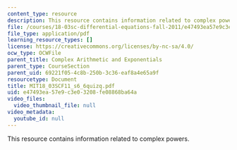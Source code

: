 ```yaml
---
content_type: resource
description: This resource contains information related to complex powers.
file: /courses/18-03sc-differential-equations-fall-2011/e47493ea57e9c3e03208fe08868ba64a_MIT18_03SCF11_s6_6quizq.pdf
file_type: application/pdf
learning_resource_types: []
license: https://creativecommons.org/licenses/by-nc-sa/4.0/
ocw_type: OCWFile
parent_title: Complex Arithmetic and Exponentials
parent_type: CourseSection
parent_uid: 69221f05-4c8b-250b-3c36-eaf8a4e65a9f
resourcetype: Document
title: MIT18_03SCF11_s6_6quizq.pdf
uid: e47493ea-57e9-c3e0-3208-fe08868ba64a
video_files:
  video_thumbnail_file: null
video_metadata:
  youtube_id: null
---
```

This resource contains information related to complex powers.